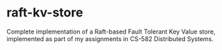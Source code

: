 # raft-kv-store
Complete implementation of a Raft-based Fault Tolerant Key Value store, implemented as part of my assignments in CS-582 Distributed Systems.
